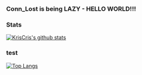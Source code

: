 ### Conn_Lost is being LAZY - HELLO WORLD!!!

### Stats
[![KrisCris's github stats](https://github-readme-stats.vercel.app/api?username=KrisCris&count_private=true&show_icons=true&theme=dracula)](https://github.com/KrisCris)

### test
[![Top Langs](https://github-readme-stats.vercel.app/api/top-langs/?username=kriscris&layout=compact&theme=dracula&exclude_repo=Hackintosh-Aero-15-7700HQ-GTX1060)](https://github.com/KrisCris)
